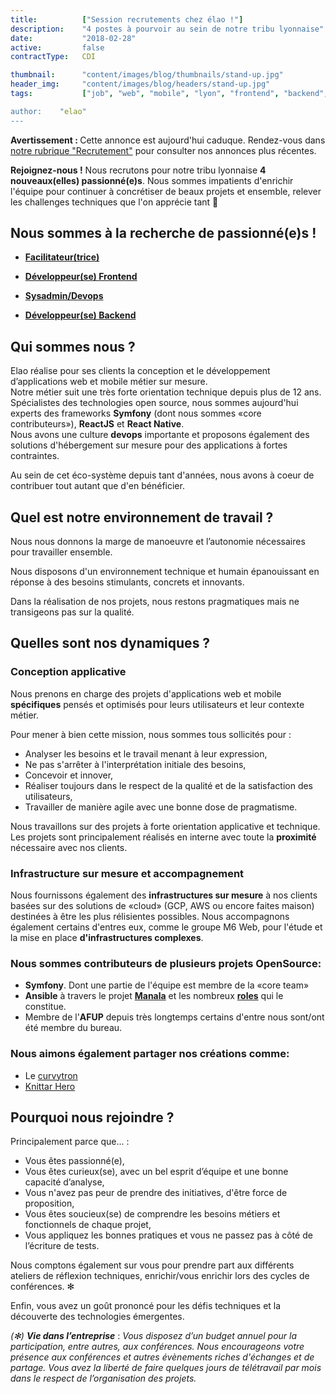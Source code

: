 ```yaml
---
title:          ["Session recrutements chez élao !"]
description:    "4 postes à pourvoir au sein de notre tribu lyonnaise"
date:           "2018-02-28"
active:         false
contractType:   CDI

thumbnail:      "content/images/blog/thumbnails/stand-up.jpg"
header_img:     "content/images/blog/headers/stand-up.jpg"
tags:           ["job", "web", "mobile", "lyon", "frontend", "backend", adminsys", "devops"]

author:    "elao"
---
```


<div class="disclaimer">
    <strong class="disclaimer__title">Avertissement : </strong>
	Cette annonce est aujourd'hui caduque. Rendez-vous dans <a href="/fr/categories/recrutement/">notre rubrique "Recrutement"</a> pour consulter nos annonces plus récentes.
</div>

**Rejoignez-nous !**
 Nous recrutons pour notre tribu lyonnaise **4 nouveaux(elles) passionné(e)s**. Nous sommes impatients d'enrichir l'équipe pour continuer à concrétiser de beaux projets et ensemble, relever les challenges techniques que l'on apprécie tant 🍺

 <!--more-->

## Nous sommes à la recherche de passionné(e)s !

* [**Facilitateur(trice)**](/fr/elao/job-facilitateur-agence-lyon-2018)

* [**Développeur(se) Frontend**](/fr/elao/job-frontend-developpeur-agence-lyon-2018)

* [**Sysadmin/Devops**](/fr/elao/job-adminsys-agence-lyon-2018)

* [**Développeur(se) Backend**](/fr/elao/job-developpeur-backend-agence-lyon-2018)

## Qui sommes nous ?

Elao réalise pour ses clients la conception et le développement d’applications web et mobile métier sur mesure. <br/>Notre métier suit une très forte orientation technique depuis plus de 12 ans.
Spécialistes des technologies open source, nous sommes aujourd'hui experts des frameworks **Symfony** (dont nous sommes «core contributeurs»), **ReactJS** et **React Native**.
<br/>Nous avons une culture **devops** importante et proposons également des solutions d'hébergement sur mesure pour des applications à fortes contraintes.

Au sein de cet éco-système depuis tant d'années, nous avons à coeur de contribuer tout autant que d'en bénéficier.

## Quel est notre environnement de travail ?

Nous nous donnons la marge de manoeuvre et l’autonomie nécessaires pour travailler ensemble.

Nous disposons d'un environnement technique et humain épanouissant en réponse à des besoins stimulants, concrets et innovants.

Dans la réalisation de nos projets, nous restons pragmatiques mais ne transigeons pas sur la qualité.

## Quelles sont nos dynamiques ?

### Conception applicative

Nous prenons en charge des projets d'applications web et mobile **spécifiques** pensés et optimisés pour leurs utilisateurs et leur contexte métier.

Pour mener à bien cette mission, nous sommes tous sollicités pour :

* Analyser les besoins et le travail menant à leur expression,
* Ne pas s'arrêter à l'interprétation initiale des besoins,
* Concevoir et innover,
* Réaliser toujours dans le respect de la qualité et de la satisfaction des utilisateurs,
* Travailler de manière agile avec une bonne dose de pragmatisme.

Nous travaillons sur des projets à forte orientation applicative et technique. Les projets sont principalement réalisés en interne avec toute la **proximité** nécessaire avec nos clients.

### Infrastructure sur mesure et accompagnement

Nous fournissons également des **infrastructures sur mesure** à nos clients basées sur des solutions de «cloud» (GCP, AWS ou encore faites maison) destinées à être les plus rélisientes possibles.
Nous accompagnons également certains d'entres eux, comme le groupe M6 Web, pour l'étude et la mise en place **d'infrastructures complexes**.

### Nous sommes contributeurs de plusieurs projets OpenSource:

- __Symfony__. Dont une partie de l'équipe est membre de la «core team»
- __Ansible__ à travers le projet __[Manala](http://www.manala.io)__ et les nombreux __[roles](https://github.com/manala/ansible-roles)__ qui le constitue.
- Membre de l'__AFUP__ depuis très longtemps certains d'entre nous sont/ont été membre du bureau.

### Nous aimons également partager nos créations comme:

- Le [curvytron](http://www.curvytron.com)
- [Knittar Hero](https://noel.elao.com/)

## Pourquoi nous rejoindre ?

Principalement parce que... :

- Vous êtes passionné(e),
- Vous êtes curieux(se), avec un bel esprit d’équipe et une bonne capacité d’analyse,
- Vous n'avez pas peur de prendre des initiatives, d'être force de proposition,
- Vous êtes soucieux(se) de comprendre les besoins métiers et fonctionnels de chaque projet,
- Vous appliquez les bonnes pratiques et vous ne passez pas à côté de l’écriture de tests.

Nous comptons également sur vous pour prendre part aux différents ateliers de réflexion techniques, enrichir/vous enrichir lors des cycles de conférences. ✻

Enfin, vous avez un goût prononcé pour les défis techniques et la découverte des technologies émergentes.

_(✻) **Vie dans l’entreprise**_ :
_Vous disposez d’un budget annuel pour la participation, entre autres, aux conférences. Nous encourageons votre présence aux conférences et autres évènements riches d'échanges et de partage.
Vous avez la liberté de faire quelques jours de télétravail par mois dans le respect de l’organisation des projets._
